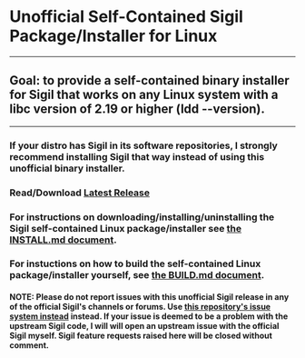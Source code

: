 Unofficial Self-Contained Sigil Package/Installer for Linux
===========================================================

<hr>

## Goal: to provide a self-contained binary installer for Sigil that works on any Linux system with a libc version of 2.19 or higher (ldd --version).

<hr>

### If your distro has Sigil in its software repositories, I strongly recommend installing Sigil that way instead of using this unofficial binary installer.

### Read/Download [Latest Release](https://github.com/dougmassay/pkg-sigil/releases/latest)

### For instructions on downloading/installing/uninstalling the Sigil self-contained Linux package/installer see [the INSTALL.md document](./INSTALL.md).

### For instuctions on how to build the self-contained Linux package/installer yourself, see [the BUILD.md document](./BUILD.md).

#### NOTE: Please do not report issues with this unofficial Sigil release in any of the official Sigil's channels or forums. Use [this repository's issue system instead](https://github.com/dougmassay/pkg-sigil/issues) instead. If your issue is deemed to be a problem with the upstream Sigil code, I will will open an upstream issue with the official Sigil myself. Sigil feature requests raised here will be closed without comment.